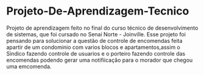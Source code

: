 # Projeto-De-Aprendizagem-Tecnico
Projeto de aprendizagem feito no final do curso técnico de desenvolvimento de sistemas, que foi cursado no Senai Norte - Joinville.
Esse projeto foi pensando para solucionar a questão de controle de encomendas feita apartir de um condominio com varios blocos e apartamentos,assim o Sindico fazendo controle de usuarios e o porteiro fazendo controle das encomendas podendo gerar uma notifiicação para o morador que chegou uma emcomenda.
